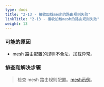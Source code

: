 ```yaml
---
type: docs
title: "2-13 - 接收加载mesh的路由规则失败"
linkTitle: "2-13 - 接收加载mesh的路由规则失败"
weight: 13
---
```


### 可能的原因

* mesh 路由配置的规则不合法，加载异常。

### 排查和解决步骤
> 检查 mesh 路由规则配置。[mesh示例](https://dubbo.apache.org/zh/overview/tasks/mesh/)。



